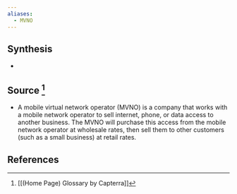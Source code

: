 ```yaml
---
aliases:
  - MVNO
---
```

## Synthesis
- 
## Source [^1]
- A mobile virtual network operator (MVNO) is a company that works with a mobile network operator to sell internet, phone, or data access to another business. The MVNO will purchase this access from the mobile network operator at wholesale rates, then sell them to other customers (such as a small business) at retail rates.
## References

[^1]: [[(Home Page) Glossary by Capterra]]